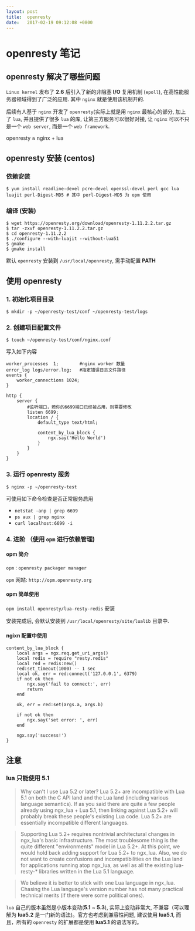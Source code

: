 ```yaml
---
layout: post
title:  openresty
date:   2017-02-19 09:12:08 +0800
---
```


# openresty 笔记

## openresty 解决了哪些问题

`Linux kernel` 发布了 **2.6** 后引入了新的非阻塞 **I/O** 复用机制 (`epoll`), 在高性能服务器领域得到了广泛的应用. 其中 `nginx` 就是使用该机制开的.


后续有人基于 `nginx` 开发了 `openresty`(实际上就是用 `nginx` 最核心的部分, 加上了 `lua`, 并且提供了很多 `lua` 的库, 让第三方服务可以很好对接, 让 `nginx` 可以不只是一个 `web server`, 而是一个 `web framework`.

openresty ≈ nginx + lua


## openresty 安装 (centos)

### 依赖安装

```
$ yum install readline-devel pcre-devel openssl-devel perl gcc lua luajit perl-Digest-MD5 # 其中 perl-Digest-MD5 为 opm 使用
```

### 编译 (安装)

```
$ wget https://openresty.org/download/openresty-1.11.2.2.tar.gz
$ tar -zxvf openresty-1.11.2.2.tar.gz
$ cd openresty-1.11.2.2
$ ./configure --with-luajit --without-lua51
$ gmake
$ gmake install
```
默认 `openresty` 安装到 `/usr/local/openresty`, 需手动配置 **PATH**


## 使用 openresty

### 1. 初始化项目目录


```
$ mkdir -p ~/openresty-test/conf ~/openresty-test/logs
```

### 2. 创建项目配置文件

```
$ touch ~/openresty-test/conf/nginx.conf
```

写入如下内容

```nginx
worker_processes  1;        #nginx worker 数量
error_log logs/error.log;   #指定错误日志文件路径
events {
    worker_connections 1024;
}

http {
    server {
        #监听端口，若你的6699端口已经被占用，则需要修改
        listen 6699;
        location / {
            default_type text/html;

            content_by_lua_block {
                ngx.say('Hello World')
            }
        }
    }
}
```

### 3. 运行 openresty 服务

```
$ nginx -p ~/openresty-test
```

可使用如下命令检查是否正常服务启用

* `netstat -anp | grep 6699`
* `ps aux | grep nginx`
* `curl localhost:6699 -i`


### 4. 进阶 （使用 `opm` 进行依赖管理)

#### opm 简介

`opm` : `openresty packager manager`

`opm` 网站: `http://opm.openresty.org`


#### opm 简单使用

`opm install openresty/lua-resty-redis` 安装

安装完成后, 会默认安装到 `/usr/local/openresty/site/lualib` 目录中.

#### ngixn 配置中使用

```nginx
content_by_lua_block {
    local args = ngx.req.get_uri_args()
    local redis = require "resty.redis"
    local red = redis:new()
    red:set_timeout(1000) -- 1 sec
    local ok, err = red:connect('127.0.0.1', 6379)
    if not ok then
        ngx.say('fail to connect:', err)
        return
    end

    ok, err = red:set(args.a, args.b)
    
    if not ok then
        ngx.say('set error: ', err)
    end

    ngx.say('success!')
}
```

## 注意

### lua 只能使用 5.1

> Why can't I use Lua 5.2 or later?
Lua 5.2+ are incompatible with Lua 5.1 on both the C API land and the Lua land (including various language semantics). If as you said there are quite a few people already using ngx_lua + Lua 5.1, then linking against Lua 5.2+ will probably break these people's existing Lua code. Lua 5.2+ are essentially incompatible different languages.

> Supporting Lua 5.2+ requires nontrivial architectural changes in ngx_lua's basic infrastructure. The most troublesome thing is the quite different "environments" model in Lua 5.2+. At this point, we would hold back adding support for Lua 5.2+ to ngx_lua. Also, we do not want to create confusions and incompatibilities on the Lua land for applications running atop ngx_lua, as well as all the existing lua-resty-* libraries written in the Lua 5.1 language.

> We believe it is better to stick with one Lua language in ngx_lua. Chasing the Lua language's version number has not many practical technical merits (if there were some political ones).

`lua` 自己的版本虽然是小版本变动(**5.1** ~ **5.3**), 实际上变动非常大, 不兼容（可以理解为 **lua5.2** 是一门新的语法)。官方也考虑到兼容性问题, 建议使用 **lua5.1**, 而且，所有的 `openresty` 的扩展都是使用 **lua5.1** 的语法写的。

